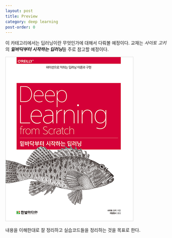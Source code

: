```yaml
---
layout: post
title: Preview
category: deep learning
post-order: 0
---
```


이 카테고리에서는 딥러닝이란 무엇인가에 대해서 다뤄볼 예정이다. 교재는 *사이토 고키*의 ***밑바닥부터 시작하는 딥러닝***을 주로 참고할 예정이다.

<img src="/assets/images/study/machine_learning/deep_learning/2022-12-26-preview.jpg" 
     title="Deep learning from scratch"
     alt="Deep learning from scratch"
     class="img_center"/>

내용을 이해한대로 잘 정리하고 실습코드들을 정리하는 것을 목표로 한다.
